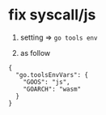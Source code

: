 # fix syscall/js

1. setting => `go tools env`

2. as follow

```
{
  "go.toolsEnvVars": {
    "GOOS": "js",
    "GOARCH": "wasm"
  }
}
```

